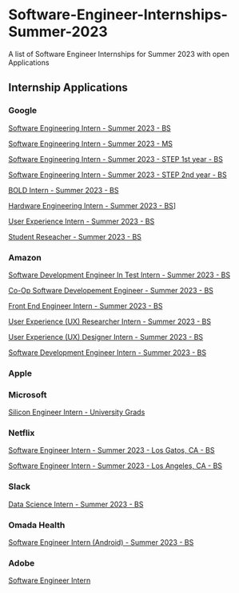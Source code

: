# Software-Engineer-Internships-Summer-2023
A list of Software Engineer Internships for Summer 2023 with open Applications

## Internship Applications

### Google
 [Software Engineering Intern - Summer 2023 - BS](https://careers.google.com/jobs/results/89501439778267846-software-engineering-intern-summer-2023/?page=7)
 
 [Software Engineering Intern - Summer 2023 - MS](https://careers.google.com/jobs/results/112466529246683846-software-engineering-intern-ms-summer-2023/)
 
 [Software Engineering Intern - Summer 2023 - STEP 1st year - BS](https://careers.google.com/jobs/results/123387565928522438-step-intern-first-year-student-summer-2023/)
 
 [Software Engineering Intern - Summer 2023 - STEP 2nd year - BS](https://careers.google.com/jobs/results/105373167419040454-step-intern-second-year-student-summer-2023/?hl=lv)
 
 [BOLD Intern - Summer 2023 - BS](https://careers.google.com/jobs/results/99329665518183110-bold-intern-summer-2023/?company=Google&page=3&utm_campaign=google_jobs_apply&utm_medium=organic&utm_source=google_jobs_apply)
 
 [Hardware Engineering Intern - Summer 2023 - BS](https://careers.google.com/jobs/results/118392690761966278-hardware-engineering-intern-summer-2023/?degree=BACHELORS&degree=MASTERS&distance=50&employment_type=INTERN&location=Los%20Angeles,%20CA,%20USA&location=Mountain%20View,%20CA,%20USA&location=Palo%20Alto,%20CA,%20USA&location=San%20Francisco,%20CA,%20USA)]
 
 [User Experience Intern - Summer 2023 - BS](https://careers.google.com/jobs/results/97922120714986182-user-experience-intern-summer-2023/?degree=BACHELORS&degree=MASTERS&distance=50&employment_type=INTERN&location=Los%20Angeles,%20CA,%20USA&location=Mountain%20View,%20CA,%20USA&location=Palo%20Alto,%20CA,%20USA&location=San%20Francisco,%20CA,%20USA)
 
 [Student Reseacher - Summer 2023 - BS](https://careers.google.com/jobs/results/115667124648583878-student-researcher-bs-2023/?degree=BACHELORS&degree=MASTERS&distance=50&employment_type=INTERN&location=Los%20Angeles,%20CA,%20USA&location=Mountain%20View,%20CA,%20USA&location=Palo%20Alto,%20CA,%20USA&location=San%20Francisco,%20CA,%20USA)
 

### Amazon
[Software Development Engineer In Test Intern - Summer 2023 - BS](https://www.amazon.jobs/en-gb/jobs/2220337/software-development-engineer-in-test-internship-2023-us)

[Co-Op Software Developement Engineer - Summer 2023 - BS](https://www.amazon.jobs/en-gb/jobs/2219897/co-op-software-development-engineer-2023-us)

[Front End Engineer Intern - Summer 2023 - BS](https://www.amazon.jobs/en-gb/jobs/2141835/front-end-engineer-internship-2023-us)

[User Experience (UX) Researcher Intern - Summer 2023 - BS](https://www.amazon.jobs/en-gb/jobs/2141799/user-experience-ux-researcher-intern-2023-us)

[User Experience (UX) Designer Intern - Summer 2023 - BS](https://www.amazon.jobs/en-gb/jobs/2141735/user-experience-ux-designer-internship-2023)

[Software Development Engineer Intern - Summer 2023 - BS](https://www.amazon.jobs/en-gb/jobs/2110678/software-development-engineer-internship-2023-us)

### Apple

### Microsoft
[Silicon Engineer Intern - University Grads](https://careers.microsoft.com/us/en/job/1381681/Silicon-Engineer-Intern-Opportunities-for-University-Graduates?jobsource=indeed&utm_source=indeed&utm_medium=indeed&utm_campaign=indeed-feed)


### Netflix

[Software Engineer Intern - Summer 2023 - Los Gatos, CA - BS](https://jobs.netflix.com/jobs/234866639)

[Software Engineer Intern - Summer 2023 - Los Angeles, CA - BS](https://jobs.netflix.com/jobs/234866639)

### Slack

[Data Science Intern - Summer 2023 - BS](https://university-uber.icims.com/jobs/118325/job?iis=marketing&iisn=Indeed&iisp=organic&rx_campaign=indeed0&rx_group=129666&rx_job=118325&rx_medium=cpc&rx_r=none&rx_source=indeed&rx_ts=20221020T185602Z&iis=marketing&iisn=indeed&iisp=organic&rx_p=G0TFTGD2GJ&rx_viewer=9a56370550b411ed946de14ebc55dc8e8f0a200c05184a669bbac575a0a0a454&mobile=false&width=1030&height=500&bga=true&needsRedirect=false&jan1offset=-480&jun1offset=-420)

### Omada Health

[Software Engineer Intern (Android) - Summer 2023 - BS](https://boards.greenhouse.io/omadahealth/jobs/4485984?gh_src=a39e42df1us)

### Adobe

[Software Engineer Intern](https://careers.adobe.com/us/en/apply?jobSeqNo=ADOBUSR133391EXTERNALENUS&utm_source=linkedin&utm_medium=phenom-feeds&source=LinkedIn&step=1)


